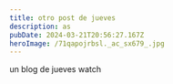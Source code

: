 ```yaml
---
title: otro post de jueves
description: as
pubDate: 2024-03-21T20:56:27.167Z
heroImage: /71qapojrbsl._ac_sx679_.jpg
---
```

un blog de jueves watch
